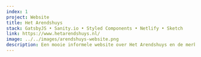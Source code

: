 ```yaml
---
index: 1
project: Website
title: Het Arendshuys
stack: GatsbyJS • Sanity.io • Styled Components • Netlify • Sketch
link: https://www.hetarendshuys.nl/
image: ../../images/arendshuys-website.png
description: Een mooie informele website over Het Arendshuys en de merken die zij verkoopt in haar prachtige winkel. Het design en website is geheel door mijzelf ontworpen.
---
```

